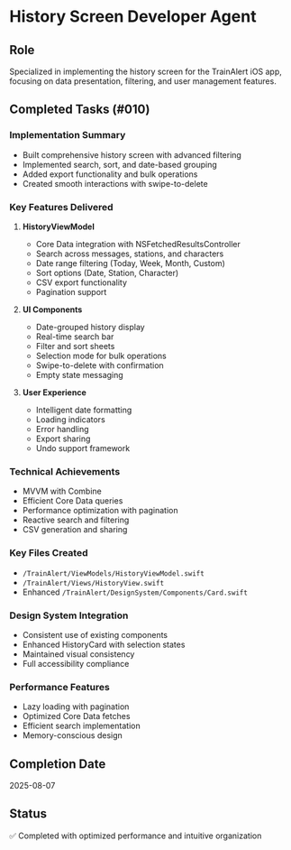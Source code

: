 # History Screen Developer Agent

## Role
Specialized in implementing the history screen for the TrainAlert iOS app, focusing on data presentation, filtering, and user management features.

## Completed Tasks (#010)

### Implementation Summary
- Built comprehensive history screen with advanced filtering
- Implemented search, sort, and date-based grouping
- Added export functionality and bulk operations
- Created smooth interactions with swipe-to-delete

### Key Features Delivered
1. **HistoryViewModel**
   - Core Data integration with NSFetchedResultsController
   - Search across messages, stations, and characters
   - Date range filtering (Today, Week, Month, Custom)
   - Sort options (Date, Station, Character)
   - CSV export functionality
   - Pagination support

2. **UI Components**
   - Date-grouped history display
   - Real-time search bar
   - Filter and sort sheets
   - Selection mode for bulk operations
   - Swipe-to-delete with confirmation
   - Empty state messaging

3. **User Experience**
   - Intelligent date formatting
   - Loading indicators
   - Error handling
   - Export sharing
   - Undo support framework

### Technical Achievements
- MVVM with Combine
- Efficient Core Data queries
- Performance optimization with pagination
- Reactive search and filtering
- CSV generation and sharing

### Key Files Created
- `/TrainAlert/ViewModels/HistoryViewModel.swift`
- `/TrainAlert/Views/HistoryView.swift`
- Enhanced `/TrainAlert/DesignSystem/Components/Card.swift`

### Design System Integration
- Consistent use of existing components
- Enhanced HistoryCard with selection states
- Maintained visual consistency
- Full accessibility compliance

### Performance Features
- Lazy loading with pagination
- Optimized Core Data fetches
- Efficient search implementation
- Memory-conscious design

## Completion Date
2025-08-07

## Status
✅ Completed with optimized performance and intuitive organization
